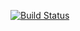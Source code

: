 [![Build Status](https://travis-ci.org/BURNINGTIGER/lab09.svg?branch=master)](https://travis-ci.org/BURNINGTIGER/lab08)
